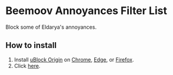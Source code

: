 # Beemoov Annoyances Filter List

Block some of Eldarya's annoyances.

## How to install

1. Install [uBlock Origin](https://github.com/gorhill/uBlock) on [Chrome](https://chrome.google.com/webstore/detail/ublock-origin/cjpalhdlnbpafiamejdnhcphjbkeiagm), [Edge](https://www.microsoft.com/store/p/app/9nblggh444l4), or [Firefox](https://addons.mozilla.org/addon/ublock-origin/).
2. Click [here](abp:subscribe?location=https://gitlab.com/NatoBoram/Beemoov-Annoyances/raw/master/beemoov-annoyances.txt&title=Beemoov%20Annoyances).
